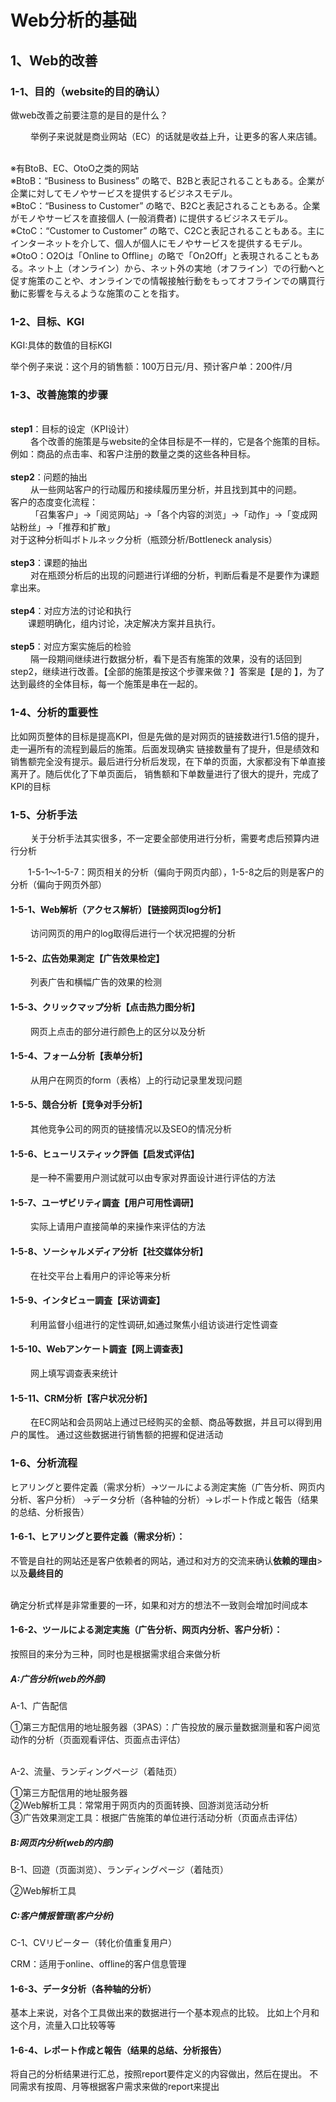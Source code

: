 # Web分析的基础
## 1、Web的改善
### 1-1、目的（website的目的确认）
<p>做web改善之前要注意的是目的是什么？</p>
<p>&emsp;&emsp;
举例子来说就是商业网站（EC）的话就是收益上升，让更多的客人来店铺。
</p>
<br>※有BtoB、EC、OtoO之类的网站
<br>※BtoB：“Business to Business” の略で、B2Bと表記されることもある。企業が企業に対してモノやサービスを提供するビジネスモデル。
<br>※BtoC：“Business to Customer” の略で、B2Cと表記されることもある。企業がモノやサービスを直接個人 (一般消費者) に提供するビジネスモデル。
<br>※CtoC：“Customer to Customer” の略で、C2Cと表記されることもある。主にインターネットを介して、個人が個人にモノやサービスを提供するモデル。
<br>※OtoO：O2Oは「Online to Offline」の略で「On2Off」と表現されることもある。ネット上（オンライン）から、ネット外の実地（オフライン）での行動へと促す施策のことや、オンラインでの情報接触行動をもってオフラインでの購買行動に影響を与えるような施策のことを指す。

### 1-2、目标、KGI
<p>KGI:具体的数值的目标KGI</p>
举个例子来说：这个月的销售额：100万日元/月、预计客户单：200件/月

### 1-3、改善施策的步骤
<br>**step1**：目标的设定（KPI设计）
<br>&emsp;&emsp;
各个改善的施策是与website的全体目标是不一样的，它是各个施策的目标。
例如：商品的点击率、和客户注册的数量之类的这些各种目标。
<br>
<br>**step2**：问题的抽出
<br>&emsp;&emsp;
从一些网站客户的行动履历和接续履历里分析，并且找到其中的问题。
<br>客户的态度变化流程：
<br>&emsp;&emsp;
「召集客户」->「阅览网站」->「各个内容的浏览」->「动作」->「变成网站粉丝」->「推荐和扩散」
<br>对于这种分析叫ボトルネック分析（瓶颈分析/Bottleneck analysis）
<br>
<br>**step3**：课题的抽出
<br>&emsp;&emsp;
对在瓶颈分析后的出现的问题进行详细的分析，判断后看是不是要作为课题拿出来。
<br>
<br>**step4**：对应方法的讨论和执行
<br>&emsp;&emsp;课题明确化，组内讨论，决定解决方案并且执行。
<br>
<br>**step5**：对应方案实施后的检验
<br>&emsp;&emsp;
隔一段期间继续进行数据分析，看下是否有施策的效果，没有的话回到step2，继续进行改善。【全部的施策是按这个步骤来做？】答案是【是的
】，为了达到最终的全体目标，每一个施策是串在一起的。

### 1-4、分析的重要性
<p>比如网页整体的目标是提高KPI，但是先做的是对网页的链接数进行1.5倍的提升，走一遍所有的流程到最后的施策。后面发现确实
链接数量有了提升，但是绩效和销售额完全没有提示。最后进行分析后发现，在下单的页面，大家都没有下单直接离开了。随后优化了下单页面后，
销售额和下单数量进行了很大的提升，完成了KPI的目标</p>

### 1-5、分析手法
<p>&emsp;&emsp;
关于分析手法其实很多，不一定要全部使用进行分析，需要考虑后预算内进行分析</p>
<p>&emsp;&emsp;1-5-1～1-5-7：网页相关的分析（偏向于网页内部），1-5-8之后的则是客户的分析（偏向于网页外部）</p>

#### 1-5-1、Web解析（アクセス解析）【链接网页log分析】
<p>&emsp;&emsp;
访问网页的用户的log取得后进行一个状况把握的分析</p>

#### 1-5-2、広告効果測定【广告效果检定】
<p>&emsp;&emsp;
列表广告和横幅广告的效果的检测</p>

#### 1-5-3、クリックマップ分析【点击热力图分析】
<p>&emsp;&emsp;
网页上点击的部分进行颜色上的区分以及分析</p>

#### 1-5-4、フォーム分析【表单分析】
<p>&emsp;&emsp;
从用户在网页的form（表格）上的行动记录里发现问题</p>

#### 1-5-5、競合分析【竞争对手分析】
<p>&emsp;&emsp;
其他竞争公司的网页的链接情况以及SEO的情况分析</p>

#### 1-5-6、ヒューリスティック評価【启发式评估】
<p>&emsp;&emsp;
是一种不需要用户测试就可以由专家对界面设计进行评估的方法</p>

#### 1-5-7、ユーザビリティ調査【用户可用性调研】
<p>&emsp;&emsp;
实际上请用户直接简单的来操作来评估的方法</p>

#### 1-5-8、ソーシャルメディア分析【社交媒体分析】
<p>&emsp;&emsp;
在社交平台上看用户的评论等来分析</p>

#### 1-5-9、インタビュー調査【采访调查】
<p>&emsp;&emsp;
利用监督小组进行的定性调研,如通过聚焦小组访谈进行定性调查</p>

#### 1-5-10、Webアンケート調査【网上调查表】
<p>&emsp;&emsp;
网上填写调查表来统计</p>

#### 1-5-11、CRM分析【客户状况分析】
<p>&emsp;&emsp;
在EC网站和会员网站上通过已经购买的金额、商品等数据，并且可以得到用户的属性。
通过这些数据进行销售额的把握和促进活动</p>

### 1-6、分析流程
<p>
ヒアリングと要件定義（需求分析）->ツールによる測定実施（广告分析、网页内分析、客户分析）
->データ分析（各种轴的分析）->レポート作成と報告（结果的总结、分析报告）
</p>

#### 1-6-1、ヒアリングと要件定義（需求分析）：
<p>不管是自社的网站还是客户依赖者的网站，通过和对方的交流来确认<strong>依赖的理由</strong>>以及<strong>最终目的</strong></p>
<br>确定分析式样是非常重要的一环，如果和对方的想法不一致则会增加时间成本

#### 1-6-2、ツールによる測定実施（广告分析、网页内分析、客户分析）：
<p>按照目的来分为三种，同时也是根据需求组合来做分析</p>

##### A:广告分析(web的外部)
<p>A-1、广告配信</p>
①第三方配信用的地址服务器（3PAS）：广告投放的展示量数据测量和客户阅览动作的分析（页面观看评估、页面点击评估）
<br>
<br>
<p>A-2、流量、ランディングページ（着陆页）</p>
①第三方配信用的地址服务器<br>
②Web解析工具：常常用于网页内的页面转换、回游浏览活动分析<br>
③广告效果测定工具：根据广告施策的单位进行活动分析（页面点击评估）
<br>

##### B:网页内分析(web的内部)
<p> B-1、回遊（页面浏览）、ランディングページ（着陆页）</p>
②Web解析工具
<br>

##### C:客户情报管理(客户分析)
<p> C-1、CVリピーター（转化价值重复用户）</p>
CRM：适用于online、offline的客户信息管理
<br>

#### 1-6-3、データ分析（各种轴的分析）
<p>基本上来说，对各个工具做出来的数据进行一个基本观点的比较。
比如上个月和这个月，流量入口比较等等</p>

#### 1-6-4、レポート作成と報告（结果的总结、分析报告）
<p>将自己的分析结果进行汇总，按照report要件定义的内容做出，然后在提出。
不同需求有按周、月等根据客户需求来做的report来提出</p>




